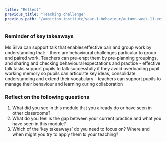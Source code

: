 ```yaml
---
title: "Reflect"
previous_title: "Teaching challenge"
previous_path: "/ambition-institute/year-1-behaviour/autumn-week-11-ect-teaching-challenge"
---
```





### Reminder of key takeaways
<span style="font-weight: 400;">
  Ms Silva can support talk that enables effective pair and group work by
  understanding that:
</span>
- there are behavioural challenges particular to group and paired work. Teachers can pre-empt them by pre-planning groupings, and sharing and checking behavioural expectations and practice 
- effective talk tasks support pupils to talk successfully if they avoid overloading pupil working memory so pupils can articulate key ideas, consolidate understanding and extend their vocabulary 
- teachers can support pupils to manage their behaviour and learning during collaboration




### Reflect on the following questions
1. What did you see in this module that you already do or have seen in other classrooms? 
2. What do you feel is the gap between your current practice and what you have seen in this module? 
3. Which of the ‘key takeaways’ do you need to focus on? Where and when might you try to apply them to your teaching?


